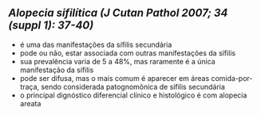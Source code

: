 ## ***Alopecia sifilítica (J Cutan Pathol 2007; 34 (suppl 1): 37-40)***


- é uma das manifestações da sífilis secundária  
- pode ou não, estar associada com outras manifestações da sífilis  
- sua prevalência varia de 5 a 48%, mas raramente é a única manifestação da sífilis  
- pode ser difusa, mas o mais comum é aparecer em áreas comida-por-traça, sendo considerada patognomônica de sífilis secundária  
- o principal dignóstico diferencial clínico e histológico é com alopecia areata

